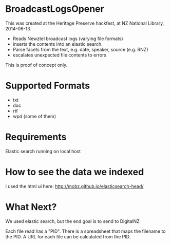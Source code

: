BroadcastLogsOpener
===================

This was created at the Heritage Preserve hackfest, at NZ National Library, 2014-06-13.

 * Reads Newztel broadcast logs (varying file formats)
 * inserts the contents into an elastic search.
 * Parse facets from the text, e.g. date, speaker, source (e.g. RNZ)
 * escalates unexpected file contents to errors

This is proof of concept only.


Supported Formats
=================
* txt
* doc
* rtf
* wpd (some of them)

Requirements
============
Elastic search running on local host

How to see the data we indexed
==============================
I used the html ui here: http://mobz.github.io/elasticsearch-head/

What Next?
===========

We used elastic search, but the end goal is to send to DigitalNZ

Each file read has a "PID". There is a spreadsheet that maps the filename to the PID. A URL for each file can be calculated from the PID. 


